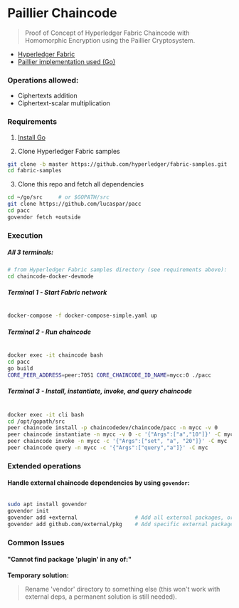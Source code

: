 # Paillier Chaincode
> Proof of Concept of Hyperledger Fabric Chaincode with Homomorphic Encryption using the Paillier Cryptosystem.

- [Hyperledger Fabric](https://github.com/hyperledger/fabric)
- [Paillier implementation used (Go)](https://github.com/didiercrunch/paillier)

### Operations allowed:

- Ciphertexts addition
- Ciphertext-scalar multiplication

### Requirements

1. [Install Go](https://golang.org/doc/install)

2. Clone Hyperledger Fabric samples
```sh
git clone -b master https://github.com/hyperledger/fabric-samples.git
cd fabric-samples
```

3. Clone this repo and fetch all dependencies
```sh
cd ~/go/src     # or $GOPATH/src
git clone https://github.com/lucaspar/pacc
cd pacc
govendor fetch +outside
```

### Execution

##### All 3 terminals:

```sh
# from Hyperledger Fabric samples directory (see requirements above):
cd chaincode-docker-devmode

```

##### Terminal 1 - Start Fabric network

```sh

docker-compose -f docker-compose-simple.yaml up

```

##### Terminal 2 - Run chaincode

```sh

docker exec -it chaincode bash
cd pacc
go build
CORE_PEER_ADDRESS=peer:7051 CORE_CHAINCODE_ID_NAME=mycc:0 ./pacc

```

##### Terminal 3 - Install, instantiate, invoke, and query chaincode

```sh

docker exec -it cli bash
cd /opt/gopath/src
peer chaincode install -p chaincodedev/chaincode/pacc -n mycc -v 0
peer chaincode instantiate -n mycc -v 0 -c '{"Args":["a","10"]}' -C myc
peer chaincode invoke -n mycc -c '{"Args":["set", "a", "20"]}' -C myc
peer chaincode query -n mycc -c '{"Args":["query","a"]}' -C myc

```

### Extended operations

#### Handle external chaincode dependencies by using `govendor`:

```sh

sudo apt install govendor
govendor init
govendor add +external                  # Add all external packages, or
govendor add github.com/external/pkg    # Add specific external package

```

### Common Issues

#### "Cannot find package 'plugin' in any of:"

**Temporary solution:**

> Rename 'vendor' directory to something else (this won't work with external deps, a permanent solution is still needed).
